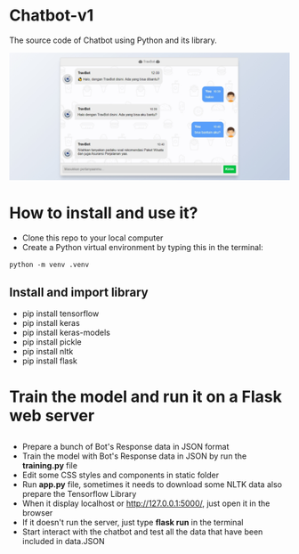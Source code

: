 # Chatbot-v1
The source code of Chatbot using Python and its library.

![alt_text](https://github.com/algonacci/Chatbot-v1/blob/main/thumbnail.jpg?raw=true)

# How to install and use it?
- Clone this repo to your local computer
- Create a Python virtual environment by typing this in the terminal:
```
python -m venv .venv
```

## Install and import library
- pip install tensorflow
- pip install keras
- pip install keras-models
- pip install pickle
- pip install nltk
- pip install flask

# Train the model and run it on a Flask web server
## 
- Prepare a bunch of Bot's Response data in JSON format
- Train the model with Bot's Response data in JSON by run the **training.py** file
- Edit some CSS styles and components in static folder
- Run **app.py** file, sometimes it needs to download some NLTK data also prepare the Tensorflow Library
- When it display localhost or http://127.0.0.1:5000/, just open it in the browser
- If it doesn't run the server, just type **flask run** in the terminal
- Start interact with the chatbot and test all the data that have been included in data.JSON
